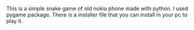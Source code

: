 This is a simple snake game of old nokia phone made with python. I used pygame package. There is a installer file that you can install in your pc to play it.
